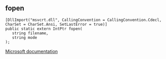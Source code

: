 ## fopen

```
[DllImport("msvcrt.dll", CallingConvention = CallingConvention.Cdecl, CharSet = CharSet.Ansi, SetLastError = true)]
public static extern IntPtr fopen(
   string filename,
   string mode
);
```

[Microsoft documentation](TODO)

